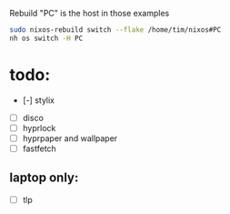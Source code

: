 Rebuild "PC" is the host in those examples
```bash
sudo nixos-rebuild switch --flake /home/tim/nixos#PC
nh os switch -H PC
```

# todo:
- [-] stylix
- [ ] disco
- [ ] hyprlock
- [ ] hyprpaper and wallpaper
- [ ] fastfetch
## laptop only:
- [ ] tlp
